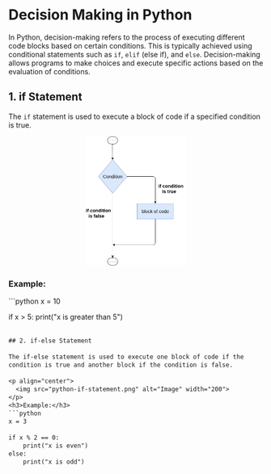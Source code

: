# Decision Making in Python

In Python, decision-making refers to the process of executing different code blocks based on certain conditions. This is typically achieved using conditional statements such as `if`, `elif` (else if), and `else`. Decision-making allows programs to make choices and execute specific actions based on the evaluation of conditions.

## 1. if Statement

The `if` statement is used to execute a block of code if a specified condition is true.

<p align="center">
  <img src="python-if-statement.png" alt="Image" width="200">
</p>
<h3>Example:</h3>
```python
x = 10

if x > 5:
    print("x is greater than 5")
```

## 2. if-else Statement

The if-else statement is used to execute one block of code if the condition is true and another block if the condition is false.

<p align="center">
  <img src="python-if-statement.png" alt="Image" width="200">
</p>
<h3>Example:</h3>
```python
x = 3

if x % 2 == 0:
    print("x is even")
else:
    print("x is odd")

```


